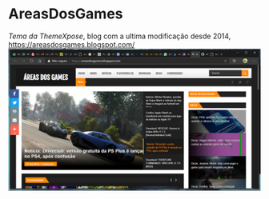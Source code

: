 # AreasDosGames
*Tema da ThemeXpose*, blog com a ultima modificação desde 2014, https://areasdosgames.blogspot.com/
![img](./site.png)
